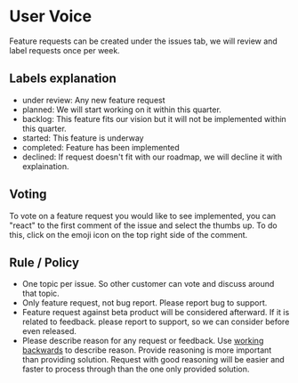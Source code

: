 # User Voice

Feature requests can be created under the issues tab, we will review and label requests once per week.

## Labels explanation

* under review: Any new feature request
* planned: We will start working on it within this quarter.
* backlog: This feature fits our vision but it will not be implemented within this quarter.
* started: This feature is underway
* completed: Feature has been implemented
* declined: If request doesn't fit with our roadmap, we will decline it with explaination.

## Voting
To vote on a feature request you would like to see implemented, you can "react" to the first comment of the issue and select the thumbs up. To do this, click on the emoji icon on the top right side of the comment.

## Rule / Policy

* One topic per issue. So other customer can vote and discuss around that topic.
* Only feature request, not bug report. Please report bug to support.
* Feature request against beta product will be considered afterward. If it is related to feedback. please report to support, so we can consider before even released.
* Please describe reason for any request or feedback. Use [working backwards](https://www.allthingsdistributed.com/2006/11/working_backwards.html) to describe reason. Provide reasoning is more important than providing solution. Request with good reasoning will be easier and faster to process through than the one only provided solution.
